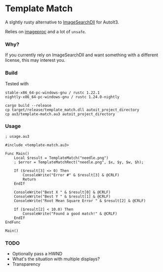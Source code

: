 # Template Match

A slghtly rusty alternative to [ImageSearchDll](https://github.com/MyBotRun/Libraries/blob/master/ImageSearchDLL) for AutoIt3.

Relies on [imageproc](https://github.com/PistonDevelopers/imageproc) and a lot of `unsafe`.

### Why?

If you currently rely on ImageSearchDll and want something with a different license, this may interest you.

### Build

Tested with
```
stable-x86_64-pc-windows-gnu / rustc 1.22.1
nightly-x86_64-pc-windows-gnu / rustc 1.24.0-nightly
```

```
cargo build --release
cp target/release/template_match.dll autoit_project_directory
cp au3/template-match.au3 autoit_project_directory
```

### Usage

```AutoIt
; usage.au3

#include <template-match.au3>

Func Main()
    Local $result = TemplateMatch("needle.png")
    ; $error = TemplateMatchRect("needle.png", $x, $y, $w, $h);

    If ($result[3] <> 0) Then
        ConsoleWrite("Error #" & $result[3] & @CRLF)
        Return
    EndIf

    ConsoleWrite("Best X " & $result[0] & @CRLF)
    ConsoleWrite("Best Y " & $result[1] & @CRLF)
    ConsoleWrite("Root Mean Square Error " & $result[2] & @CRLF)

    If ($result[2] < 10.0) Then
        ConsoleWrite("Found a good match!" & @CRLF)
    EndIf
EndFunc

Main()
```

### TODO

* Optionally pass a HWND
* What's the situation with multiple displays?
* Transparency
